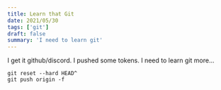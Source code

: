 ```yaml
---
title: Learn that Git
date: 2021/05/30
tags: ['git']
draft: false
summary: 'I need to learn git'
---
```


I get it github/discord. I pushed some tokens. I need to learn git more...

```
git reset --hard HEAD^
git push origin -f
```